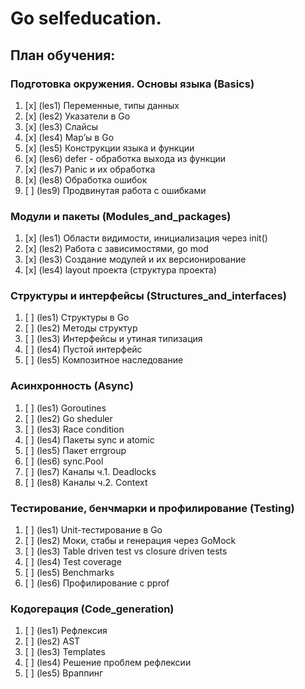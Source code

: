 # Go selfeducation.
## План обучения:
### Подготовка окружения. Основы языка (Basics)
1. [x] (les1) Переменные, типы данных
2. [x] (les2) Указатели в Go   
3. [x] (les3) Слайсы  
4. [x] (les4) Map’ы в Go  
5. [x] (les5) Конструкции языка и функции 
6. [x] (les6) defer - обработка выхода из функции  
7. [x] (les7) Panic и их обработка  
8. [x] (les8) Обработка ошибок  
9. [ ] (les9) Продвинутая работа с ошибками  
### Модули и пакеты (Modules_and_packages)
1. [x] (les1) Области видимости, инициализация через init() 
2. [x] (les2) Работа с зависимостями, go mod 
3. [x] (les3) Создание модулей и их версионирование 
4. [x] (les4) layout проекта (структура проекта) 
### Структуры и интерфейсы (Structures_and_interfaces)
1. [ ] (les1) Структуры в Go 
2. [ ] (les2) Методы структур 
3. [ ] (les3) Интерфейсы и утиная типизация 
4. [ ] (les4) Пустой интерфейс 
5. [ ] (les5) Композитное наследование 
### Асинхронность (Async)
1. [ ] (les1) Goroutines 
2. [ ] (les2) Go sheduler 
3. [ ] (les3) Race condition 
4. [ ] (les4) Пакеты sync и atomic 
5. [ ] (les5) Пакет errgroup  
6. [ ] (les6) sync.Pool  
7. [ ] (les7) Каналы ч.1. Deadlocks 
8. [ ] (les8) Каналы ч.2. Context 
### Тестирование, бенчмарки и профилирование (Testing) 
1. [ ] (les1) Unit-тестирование в Go  
2. [ ] (les2) Моки, стабы и генерация через GoMock 
3. [ ] (les3) Table driven test vs closure driven tests 
4. [ ] (les4) Test coverage 
5. [ ] (les5) Benchmarks 
6. [ ] (les6) Профилирование с pprof 
### Кодогерация (Code_generation)
1. [ ] (les1) Рефлексия 
2. [ ] (les2) AST 
3. [ ] (les3) Templates 
4. [ ] (les4) Решение проблем рефлексии 
5. [ ] (les5) Враппинг 